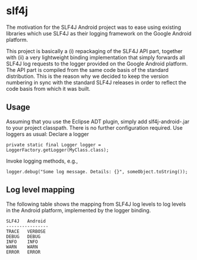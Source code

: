# slf4j

The motivation for the SLF4J Android project was to ease using existing libraries which use SLF4J as their logging framework on the Google Android platform.

This project is basically a (i) repackaging of the SLF4J API part, together with (ii) a very lightweight binding implementation that simply forwards all SLF4J log requests to the logger provided on the Google Android platform. The API part is compiled from the same code basis of the standard distribution. This is the reason why we decided to keep the version numbering in sync with the standard SLF4J releases in order to reflect the code basis from which it was built.

## Usage
Assuming that you use the Eclipse ADT plugin, simply add slf4j-android-<version>.jar to your project classpath.
There is no further configuration required.
Use loggers as usual:
Declare a logger 
```
private static final Logger logger = LoggerFactory.getLogger(MyClass.class);
```
Invoke logging methods, e.g., 
```
logger.debug("Some log message. Details: {}", someObject.toString());
```
## Log level mapping
The following table shows the mapping from SLF4J log levels to log levels in the Android platform, implemented by the logger binding.
```
SLF4J	Android
----------------
TRACE	VERBOSE
DEBUG	DEBUG
INFO	INFO
WARN	WARN
ERROR	ERROR
```


